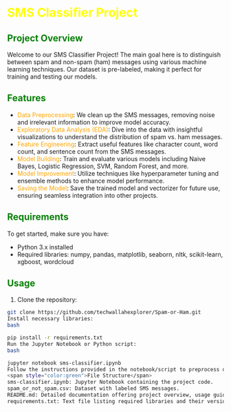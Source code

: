 # <span style="color:yellow">SMS Classifier Project</span>

## <span style="color:green">Project Overview</span>
Welcome to our SMS Classifier Project! The main goal here is to distinguish between spam and non-spam (ham) messages using various machine learning techniques. Our dataset is pre-labeled, making it perfect for training and testing our models.

## <span style="color:green">Features</span>
- <span style="color:orange">Data Preprocessing</span>: We clean up the SMS messages, removing noise and irrelevant information to improve model accuracy.
- <span style="color:orange">Exploratory Data Analysis (EDA)</span>: Dive into the data with insightful visualizations to understand the distribution of spam vs. ham messages.
- <span style="color:orange">Feature Engineering</span>: Extract useful features like character count, word count, and sentence count from the SMS messages.
- <span style="color:orange">Model Building</span>: Train and evaluate various models including Naive Bayes, Logistic Regression, SVM, Random Forest, and more.
- <span style="color:orange">Model Improvement</span>: Utilize techniques like hyperparameter tuning and ensemble methods to enhance model performance.
- <span style="color:orange">Saving the Model</span>: Save the trained model and vectorizer for future use, ensuring seamless integration into other projects.

## <span style="color:green">Requirements</span>
To get started, make sure you have:
- Python 3.x installed
- Required libraries: numpy, pandas, matplotlib, seaborn, nltk, scikit-learn, xgboost, wordcloud

## <span style="color:green">Usage</span>
1. Clone the repository:
```bash
git clone https://github.com/techwallahexplorer/Spam-or-Ham.git
Install necessary libraries:
bash

pip install -r requirements.txt
Run the Jupyter Notebook or Python script:
bash

jupyter notebook sms-classifier.ipynb
Follow the instructions provided in the notebook/script to preprocess data, train models, and evaluate performance.
<span style="color:green">File Structure</span>
sms-classifier.ipynb: Jupyter Notebook containing the project code.
spam_or_not_spam.csv: Dataset with labeled SMS messages.
README.md: Detailed documentation offering project overview, usage guidelines, and file structure.
requirements.txt: Text file listing required libraries and their versions.
